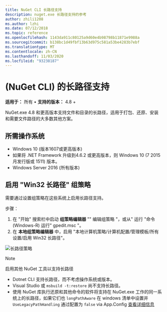 ```yaml
---
title: NuGet CLI 长路径支持
description: nuget.exe 长路径支持的参考
author: zhili1208
ms.author: lzhi
ms.date: 07/12/2018
ms.topic: reference
ms.openlocfilehash: 1143da911c80125a9d60e4b98798b11871e9988a
ms.sourcegitcommit: b138bc1d49fbf13b63d975c581a53be4283b7ebf
ms.translationtype: MT
ms.contentlocale: zh-CN
ms.lasthandoff: 11/03/2020
ms.locfileid: "93238187"
---
```

# <a name="long-path-support-nuget-cli"></a> (NuGet CLI) 的长路径支持

**适用于：** 所有 &bullet; **支持的版本：** 4.8 +

NuGet.exe 4.8 和更高版本支持文件和目录的长路径，适用于打包、还原、安装和需要文件路径的大多数其他方案。

## <a name="required-operating-system"></a>所需操作系统

-   Windows 10 (版本1607或更高版本) 
-   如果将 .NET Framework 升级到4.6.2 或更高版本，则 Windows 10 (7 2015 月发行版或 1511) 版本。
-   Windows Server 2016 (所有版本) 

## <a name="enable-win32-long-paths-group-policy"></a>启用 "Win32 长路径" 组策略

需要通过设置组策略在这些系统上启用长路径支持。

步骤：
1. 在 "开始" 搜索栏中启动 **组策略编辑器** "" 编辑组策略 "，或从" 运行 "命令 (Windows-R) 运行" gpedit.msc "。
2. 在 **本地组策略编辑器** 中，启用 "本地计算机策略/计算机配置/管理模板/所有设置/启用 Win32 长路径"。

![长路径策略](media/LongPathPolicy.png)


> [!Note]
> 启用其他 NuGet 工具以支持长路径
>
> -   Dotnet CLI 支持长路径，而不考虑操作系统或版本。
> -   Visual Studio 或 `msbuild -t:restore` 尚不支持长路径。
> -   使用 NuGet 库执行还原和其他命令的软件将支持在 NuGet.exe 工作的同一系统上的长路径，如果它们也 `longPathAware` 在 windows 清单中设置并 `UseLegacyPathHandling` 通过配置为 `false` via App.Config [查看详细信息](/archive/blogs/jeremykuhne/net-4-6-2-and-long-paths-on-windows-10)